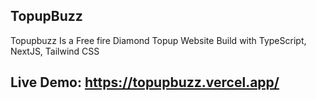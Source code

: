 ## TopupBuzz 
Topupbuzz Is a Free fire Diamond Topup Website Build with TypeScript, NextJS, Tailwind CSS


## Live Demo: https://topupbuzz.vercel.app/
